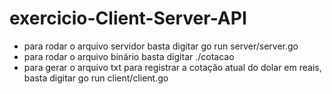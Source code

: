 # exercicio-Client-Server-API

- para rodar o arquivo servidor basta digitar go run server/server.go
- para rodar o arquivo binário basta digitar ./cotacao
- para gerar o arquivo txt para registrar a cotação atual do dolar em reais, basta digitar go run client/client.go


